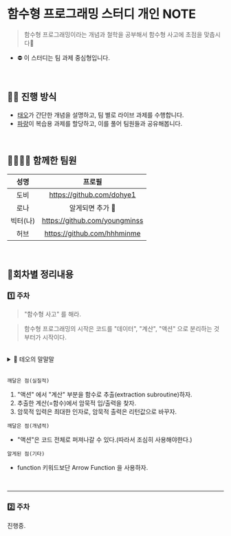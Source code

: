 # 함수형 프로그래밍 스터디 개인 NOTE

> 함수형 프로그래밍이라는 개념과 철학을 공부해서 함수형 사고에 초점을 맞춥시다🔎

- ⛔️ 이 스터디는 팀 과제 중심형입니다.

<br />

## 🙋‍♂️ 진행 방식

- [태오](https://github.com/developer-1px)가 간단한 개념을 설명하고, 팀 별로 라이브 과제를 수행합니다.
- [파랑](https://github.com/InSeong-So)이 복습용 과제를 할당하고, 이를 풀어 팀원들과 공유해봅니다.

<br/>

## 👨‍👩‍👦‍👦 함께한 팀원

| 성명 | 프로필 |
|:---:|:---:|
|도비| https://github.com/dohye1 |
|로나| 알게되면 추가 🥹 |
|빅터(나)| https://github.com/youngminss |
|허브| https://github.com/hhhminme |

<br />

## 🌟회차별 정리내용

### 1️⃣ 주차

>  "함수형 사고" 를 해라.

>  함수형 프로그래밍의 시작은 코드를 "데이터", "계산", "액션" 으로 분리하는 것부터가 시작이다.

<br />

<details>
<summary>👀 테오의 말말말</summary>

```ts
<1주차 스터디 회고>

안녕하세요 테오입니다!! 오늘 늦은시간까지 다들 즐겁게 스터디에 임해주셔서 감사합니다.

언뜻 책을 읽다보면 액션과 계산과 데이터의 정의가 너무 분명하고 쉽게 설명하다보니 눈으로 그냥 따라가다 보면 너무나 당연해 보이는 액션 - 계산 - 데이터로 분리하는 작업이 별거 아닌 것처럼 보이는 착각을 일으킵니다.

그렇지만 오늘 막상 정답을 보지 않고 코드를 리팩토링을 직접 시도를 했을 때,
'아~ 이게 마냥 쉬운 것은 아니었구나.' 하고 몸소 느꼈다면 오늘은 그것만으로도 충분한 시간이라고 생각합니다.

오늘 스터디의 핵심은 테스터의 입장이 되어 "돌아가기는 하지만 좋지 않은 코드"는 왜 문제가 되는지 또 어디가 문제인지를 느끼고
어떻게 하면 더 좋은 코드가 될 수 있는지를 함께 이야기를 나눠보는 것이었습니다.

다들 느끼셨겠지만 액션은 테스트 코드를 작성하기가 매우 어렵습니다.
누군가 "이 함수는 undefined를 반환하는 데 어떻게 테스트 코드를 작성해요?" 라고 물어보기도 했습니다.

맞습니다! 액션은 반환값도 없고 결과를 증명할 방법도 어려우며 실행할때마다 조건을 만들기도 결과를 예측하기도 어려운 코드입니다.
당연히 테스트를 할 수 없는 코드는 좋지 않은 코드입니다.
계산은 액션과 달리 입력값과 반환값이 존재하고 언제나 같은 입력에 대해서는 같은 결과를 반환합니다.
그렇기에 테스트를 하기 용이하고 테스트 코드를 작성하기도 쉽습니다.

그래서 우리는 액션보다는 계산의 형태로 코드를 작성해야 합니다.
그렇지만 모든 코드를 계산형식으로만 작성할 수는 없습니다.
액션이 없으면 프로그램은 완성되지 않습니다.

그래서 액션 안에서 계산으로 뽑을 수 있는 부분들을 분리하여
데이터 -> 액션 -> 계산 -> 계산 -> 계산 -> 액션 -> 데이터 과 같은 계층 구조를 만들어 내는 것이 함수형 프로그래밍이고 함수형 사고입니다.

이번주에는 우리가 무엇을 배우고 있는 것인지 그리고 이걸 왜 하는 것인지 라는 것을 몸소 느꼈으니 다음주에는 보다 "어떻게?" 라는 부분에 조금 더 포커스를 맞춰서 설명을 드리고 다 같이 코드를 작성하는 시간을 가져보려고 합니다.

다음주 스터디 전에 꼭 알아야할 핵심 개념 주제 3가지는 꼭 책을 통해서 숙지를 해오시면 좋을 것 같아요.

✅ 액션 - "계산" - 데이터
✅ 암묵적 입출력 vs "명시적 입출력"
✅ 불변성과 "카피-온-라이트"

다음주에도 오늘 함께 했던 우리 즐거운 팀원들과 함께 재미난 스터디가 되기를 바랍니다.

모두 모두 수고 많으셨습니다.
다음주 수요일날 만나요!
```
</details>

<br />

`깨달은 점(실질적)`

1. "액션" 에서 "계산" 부분을 함수로 추출(extraction subroutine)하자.
2. 추출한 계산(=함수)에서 암묵적 입/출력을 찾자.
3. 암묵적 입력은 최대한 인자로, 암묵적 출력은 리턴값으로 바꾸자.


`깨달은 점(개념적)`

+ "액션"은 코드 전체로 퍼져나갈 수 있다.(따라서 조심히 사용해야한다.)


`알게된 점(기타)`

+ function 키워드보단 Arrow Function 을 사용하자.

<br/>

---

### 2️⃣ 주차

진행중.